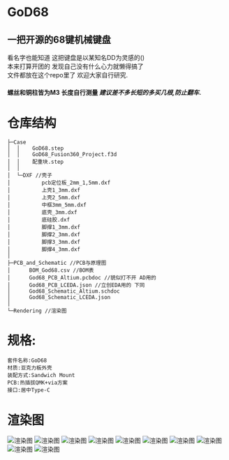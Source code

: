 # GoD68
## 一把开源的68键机械键盘  
看名字也能知道 这把键盘是以某知名DD为灵感的()  
本来打算开团的 发现自己没有什么心力就懒得搞了  
文件都放在这个repo里了 欢迎大家自行研究.
#### 螺丝和铜柱皆为M3 长度自行测量 ***建议差不多长短的多买几根,防止翻车***.
# 仓库结构
```
├─Case
│  │    GoD68.step
│  │    GoD68_Fusion360_Project.f3d
│  │    配重块.step
│  │
│  └─DXF //壳子
│          pcb定位板_2mm_1,5mm.dxf
│          上壳1_3mm.dxf
│          上壳2_5mm.dxf
│          中框3mm_5mm.dxf
│          底壳_3mm.dxf
│          底硅胶.dxf
│          脚撑1_3mm.dxf
│          脚撑2_3mm.dxf
│          脚撑3_3mm.dxf
│          脚撑4_3mm.dxf
│
├─PCB_and_Schematic //PCB与原理图
│      BOM_God68.csv //BOM表
│      God68_PCB_Altium.pcbdoc //貌似打不开 AD用的
│      God68_PCB_LCEDA.json //立创EDA用的 下同
│      God68_Schematic_Altium.schdoc
│      God68_Schematic_LCEDA.json
│
└─Rendering //渲染图
```
# 规格:
```
套件名称:GoD68  
材质:亚克力板外壳 
装配方式:Sandwich Mount  
PCB:热插拔QMK+via方案  
接口:居中Type-C
```
# 渲染图
![渲染图](https://raw.githubusercontent.com/Bubuyjun/GoD68/main/Rendering/Rendering%20(1).png)
![渲染图](https://raw.githubusercontent.com/Bubuyjun/GoD68/main/Rendering/Rendering%20(2).png)
![渲染图](https://raw.githubusercontent.com/Bubuyjun/GoD68/main/Rendering/Rendering%20(3).png)
![渲染图](https://raw.githubusercontent.com/Bubuyjun/GoD68/main/Rendering/Rendering%20(4).png)
![渲染图](https://raw.githubusercontent.com/Bubuyjun/GoD68/main/Rendering/Rendering%20(5).png)
![渲染图](https://raw.githubusercontent.com/Bubuyjun/GoD68/main/Rendering/Rendering%20(6).png)
![渲染图](https://raw.githubusercontent.com/Bubuyjun/GoD68/main/Rendering/Rendering%20(7).png)
![渲染图](https://raw.githubusercontent.com/Bubuyjun/GoD68/main/Rendering/Rendering%20(8).png)
![渲染图](https://raw.githubusercontent.com/Bubuyjun/GoD68/main/Rendering/Rendering%20(9).png)
![渲染图](https://raw.githubusercontent.com/Bubuyjun/GoD68/main/Rendering/Rendering%20(10).png)